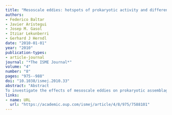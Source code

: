 ```yaml
---
title: "Mesoscale eddies: hotspots of prokaryotic activity and differential community structure in the ocean"
authors:
- Federico Baltar
- Javier Arístegui
- Josep M. Gasol
- Itziar Lekunberri
- Gerhard J Herndl
date: "2010-01-01"
year: "2010"
publication-types:
- article-journal
journal: "*The ISME Journal*"
volume: "4"
number: "8"
pages: "975--988"
doi: "10.1038/ismej.2010.33"
abstract: "Abstract
To investigate the effects of mesoscale eddies on prokaryotic assemblage structure and activity, we sampled two cyclonic eddies (CEs) and two anticyclonic eddies (AEs) in the permanent eddy-field downstream the Canary Islands. The eddy stations were compared with two far-field (FF) stations located also in the Canary Current, but outside the influence of the eddy field. The distribution of prokaryotic abundance (PA), bulk prokaryotic heterotrophic activity (PHA), various indicators of single-cell activity (such as nucleic acid content, proportion of live cells, and fraction of cells actively incorporating leucine), as well as bacterial and archaeal community structure were determined from the surface to 2000 m depth. In the upper epipelagic layer (0–200 m), the effect of eddies on the prokaryotic community was more apparent, as indicated by the higher PA, PHA, fraction of living cells, and percentage of active cells incorporating leucine within eddies than at FF stations. Prokaryotic community composition differed also between eddy and FF stations in the epipelagic layer. In the mesopelagic layer (200–1000 m), there were also significant differences in PA and PHA between eddy and FF stations, although in general, there were no clear differences in community composition or single-cell activity. The effects on prokaryotic activity and community structure were stronger in AE than CE, decreasing with depth in both types of eddies. Overall, both types of eddies show distinct community compositions (as compared with FF in the epipelagic), and represent oceanic ‘hotspots’ of prokaryotic activity (in the epi- and mesopelagic realms)."
links:
- name: URL
  url: "https://academic.oup.com/ismej/article/4/8/975/7588101"
---
```

